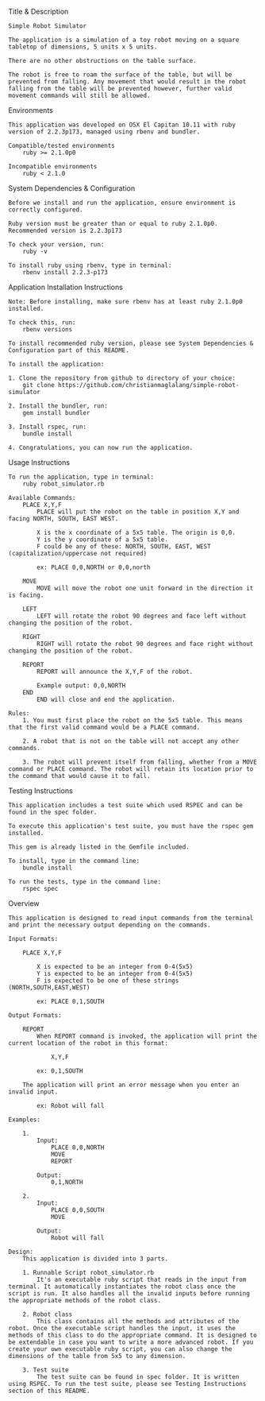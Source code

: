 Title & Description

	Simple Robot Simulator

	The application is a simulation of a toy robot moving on a square tabletop of dimensions, 5 units x 5 units.
	
	There are no other obstructions on the table surface.
	
	The robot is free to roam the surface of the table, but will be prevented from falling. Any movement that would result in the robot falling from the table will be prevented however, further valid movement commands will still be allowed.

Environments

	This application was developed on OSX El Capitan 10.11 with ruby version of 2.2.3p173, managed using rbenv and bundler.

	Compatible/tested environments
		ruby >= 2.1.0p0

	Incompatible environments
		ruby < 2.1.0

System Dependencies & Configuration

	Before we install and run the application, ensure environment is correctly configured.

	Ruby version must be greater than or equal to ruby 2.1.0p0. Recommended version is 2.2.3p173

	To check your version, run:
		ruby -v

	To install ruby using rbenv, type in terminal:
		rbenv install 2.2.3-p173

Application Installation Instructions

	Note: Before installing, make sure rbenv has at least ruby 2.1.0p0 installed.

	To check this, run:
		rbenv versions

	To install recommended ruby version, please see System Dependencies & Configuration part of this README.

	To install the application:

	1. Clone the repository from github to directory of your choice:
		git clone https://github.com/christianmaglalang/simple-robot-simulator

	2. Install the bundler, run:
		gem install bundler

	3. Install rspec, run:
		bundle install

	4. Congratulations, you can now run the application.


Usage Instructions

	To run the application, type in terminal:
		ruby robot_simulator.rb

	Available Commands:
		PLACE X,Y,F
			PLACE will put the robot on the table in position X,Y and facing NORTH, SOUTH, EAST WEST.

			X is the x coordinate of a 5x5 table. The origin is 0,0.
			Y is the y coordinate of a 5x5 table.
			F could be any of these: NORTH, SOUTH, EAST, WEST (capitalization/uppercase not required)

			ex: PLACE 0,0,NORTH or 0,0,north

		MOVE
			MOVE will move the robot one unit forward in the direction it is facing.

		LEFT
			LEFT will rotate the robot 90 degrees and face left without changing the position of the robot.

		RIGHT
			RIGHT will rotate the robot 90 degrees and face right without changing the position of the robot.

		REPORT
			REPORT will announce the X,Y,F of the robot.

			Example output: 0,0,NORTH
		END
			END will close and end the application.

	Rules:
		1. You must first place the robot on the 5x5 table. This means that the first valid command would be a PLACE command.

		2. A robot that is not on the table will not accept any other commands.

		3. The robot will prevent itself from falling, whether from a MOVE command or PLACE command. The robot will retain its location prior to the command that would cause it to fall.


Testing Instructions
	
	This application includes a test suite which used RSPEC and can be found in the spec folder.

	To execute this application's test suite, you must have the rspec gem installed.

	This gem is already listed in the Gemfile included.

	To install, type in the command line: 
		bundle install

	To run the tests, type in the command line:
		rspec spec

Overview

	This application is designed to read input commands from the terminal and print the necessary output depending on the commands.

	Input Formats:

		PLACE X,Y,F

			X is expected to be an integer from 0-4(5x5)
			Y is expected to be an integer from 0-4(5x5)
			F is expected to be one of these strings (NORTH,SOUTH,EAST,WEST)

			ex: PLACE 0,1,SOUTH

	Output Formats:

		REPORT
			When REPORT command is invoked, the application will print the current location of the robot in this format:

				X,Y,F

			ex: 0,1,SOUTH

		The application will print an error message when you enter an invalid input.

			ex: Robot will fall

	Examples:

		1. 
			Input: 
				PLACE 0,0,NORTH
				MOVE
				REPORT

			Output:
				0,1,NORTH

		2.
			Input:
				PLACE 0,0,SOUTH
				MOVE

			Output:
				Robot will fall

	Design:
		This application is divided into 3 parts.

		1. Runnable Script robot_simulator.rb
			It's an executable ruby script that reads in the input from terminal. It automatically instantiates the robot class once the script is run. It also handles all the invalid inputs before running the appropriate methods of the robot class.

		2. Robot class
			This class contains all the methods and attributes of the robot. Once the executable script handles the input, it uses the methods of this class to do the appropriate command. It is designed to be extendable in case you want to write a more advanced robot. If you create your own executable ruby script, you can also change the dimensions of the table from 5x5 to any dimension.

		3. Test suite
			The test suite can be found in spec folder. It is written using RSPEC. To run the test suite, please see Testing Instructions section of this README.


